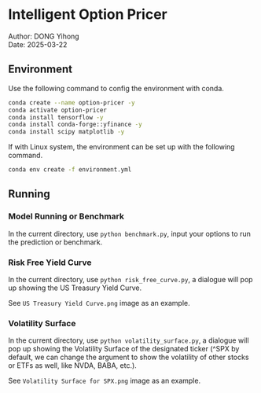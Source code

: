 # Intelligent Option Pricer

Author: DONG Yihong  
Date: 2025-03-22

## Environment

Use the following command to config the environment with conda.

```bash
conda create --name option-pricer -y
conda activate option-pricer
conda install tensorflow -y
conda install conda-forge::yfinance -y
conda install scipy matplotlib -y
```

If with Linux system, the environment can be set up with the following command.

```bash
conda env create -f environment.yml
```

## Running

### Model Running or Benchmark

In the current directory, use `python benchmark.py`, input your options to run the prediction or benchmark.

### Risk Free Yield Curve

In the current directory, use `python risk_free_curve.py`, a dialogue will pop up showing the US Treasury Yield Curve.

See `US Treasury Yield Curve.png` image as an example.

### Volatility Surface

In the current directory, use `python volatility_surface.py`, a dialogue will pop up showing the Volatility Surface of the designated ticker (^SPX by default, we can change the argument to show the volatility of other stocks or ETFs as well, like NVDA, BABA, etc.).

See `Volatility Surface for SPX.png` image as an example.
